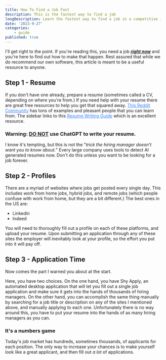 ```yaml
---
title: How To Find a Job Fast
description: This is the fastest way to find a job
longDescription: Learn the fastest way to find a job in a competitive job market.
date: '2023-9-27'
categories:
    - guide
published: true
---
```

<style>a {color: rgb(59 130 246)}</style>

I'll get right to the point. If you're reading this, you need a job <u>**_right now_**</u> and you're here to find out how to make that happen. Rest assured that while we do recommend our own software, this article is meant to be a useful resource to anyone.

## Step 1 - Resume

If you don't have one already, prepare a resume (sometimes called a CV, depending on where you're from.) If you need help with your resume there are great free resources to help you get that squared away. [This Reddit Community](https://www.reddit.com/r/resumes/) has tons of examples and pleasant people that you can learn from. The sidebar links to this [Resume Writing Guide](https://www.reddit.com/r/resumes/wiki/index/faq/) which is an excellent resource.

### **Warning: <u>DO NOT</u> use ChatGPT to write your resume.** 
I know it's tempting, but this is not the "*trick the hiring manager doesn't want you to know about.*" Every large company uses tools to detect AI generated resumes now. Don't do this unless you want to be looking for a job forever.

## Step 2 - Profiles

There are a myriad of websites where jobs get posted every single day. This includes work from home jobs, hybrid jobs, and remote jobs (which people confuse with work from home, but they are a bit different.) The best ones in the US are:
- Linkedin
- Indeed

You will need to thoroughly fill out a profile on each of these platforms, and upload your resume. Upon submitting an application through any of these sites the employer will inevitably look at your profile, so the effort you put into it will pay off.

## Step 3 - Application Time

Now comes the part I warned you about at the start.

 Here, you have two choices. On the one hand, you have Shy Apply, an automated desktop application that will let you fill out a single job application and make sure it gets into the hands of thousands of hiring managers. On the other hand, you can accomplish the same thing manually by searching for a job title or description on any of the sites I mentioned above, and manually applying to each one. Unfortunately there is no way around this, you have to put your resume into the hands of as many hiring managers as you can.

### **It's a numbers game**

Today's job market has hundreds, sometimes thousands, of applicants for each position. The only way to increase your chances is to make yourself look like a great applicant, and then fill out *a lot* of applications.

<script>import Cta from '$lib/components/blog-cta.svelte'</script>
<Cta />
